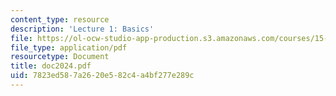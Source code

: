 ```yaml
---
content_type: resource
description: 'Lecture 1: Basics'
file: https://ol-ocw-studio-app-production.s3.amazonaws.com/courses/15-615-law-for-the-entrepreneur-and-manager-spring-2003/7823ed587a2620e582c4a4bf277e289c_doc2024.pdf
file_type: application/pdf
resourcetype: Document
title: doc2024.pdf
uid: 7823ed58-7a26-20e5-82c4-a4bf277e289c
---
```

